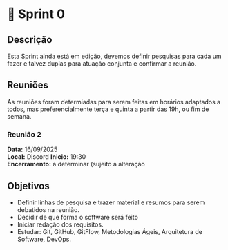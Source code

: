 # **🏁** Sprint 0


## Descrição


 Esta Sprint ainda está em edição, devemos definir pesquisas para cada um fazer e talvez duplas para atuação conjunta e confirmar a reunião.  




## Reuniões
As reuniões foram determiadas para serem feitas em horários adaptados a todos, mas preferencialmente terça e quinta a partir das 19h, ou fim de semana.


### Reunião 2 
**Data:** 16/09/2025  
**Local:** Discord 
**Inicio:** 19:30  
**Encerramento:** a determinar
(sujeito a alteração

## Objetivos

- Definir linhas de pesquisa e trazer material e resumos para serem debatidos na reunião.
- Decidir de que forma o software será feito
- Iniciar redação dos requisitos. 
- Estudar: Git, GitHub, GitFlow, Metodologias Ágeis, Arquitetura de Software, DevOps.
